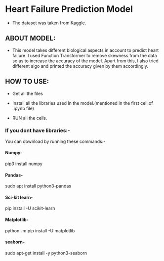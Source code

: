 # Heart Failure Prediction Model
* The dataset was taken from Kaggle.



## ABOUT MODEL:

* This model takes different biological aspects in account to predict heart failure.
I used Function Transformer to remove skewness from the data so as to increase the accuracy of the model.
Apart from this, I also tried different algo and printed the accuracy given by them accordingly.

## HOW TO USE:

* Get all the files

* Install all the libraries used in the model.(mentioned in the first cell of .ipynb file)

* RUN all the cells.

### If you dont have libraries:-
 You can download by running these commands:-
 #### Numpy-
 pip3 install numpy
 #### Pandas-
  sudo apt install python3-pandas
 #### Sci-kit learn-
  pip install -U scikit-learn
 #### Matplotlib-
 python -m pip install -U matplotlib
 #### seaborn-
 sudo apt-get install -y python3-seaborn
